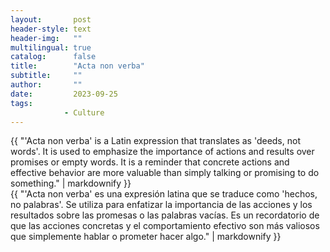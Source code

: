 ```yaml
---
layout:       post
header-style: text
header-img:   ""
multilingual: true
catalog:      false
title:        "Acta non verba"
subtitle:     ""
author:       ""
date:         2023-09-25 
tags:
            - Culture
---
```


<div class="en post-container">
    {{ "'Acta non verba' is a Latin expression that translates as 'deeds, not words'. It is used to emphasize the importance of actions and results over promises or empty words.
    It is a reminder that concrete actions and effective behavior are more valuable than simply talking or promising to do something." | markdownify }}
</div>

<div class="es post-container">
    {{ "'Acta non verba' es una expresión latina que se traduce como 'hechos, no palabras'. Se utiliza para enfatizar la importancia de las acciones y los resultados sobre las promesas o las palabras vacías.
    Es un recordatorio de que las acciones concretas y el comportamiento efectivo son más valiosos que simplemente hablar o prometer hacer algo." | markdownify }}
</div>
